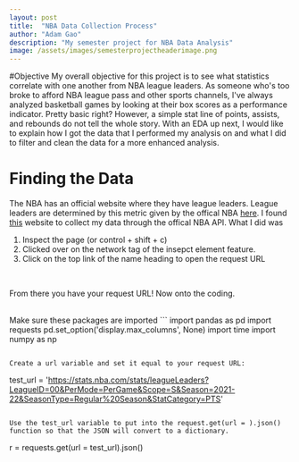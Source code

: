 ```yaml
---
layout: post
title:  "NBA Data Collection Process"
author: "Adam Gao"
description: "My semester project for NBA Data Analysis"
image: /assets/images/semesterprojectheaderimage.png
--- 
```

#Objective
My overall objective for this project is to see what statistics correlate with one another from NBA league leaders. As someone who's too broke to afford NBA league pass and other sports channels, I've always analyzed basketball games by looking at their box scores as a performance indicator. Pretty basic right? However, a simple stat line of points, assists, and rebounds do not tell the whole story. With an EDA up next, I would like to explain how I got the data that I performed my analysis on and what I did to filter and clean the data for a more enhanced analysis.

# Finding the Data  
The NBA has an official website where they have league leaders. League leaders are determined by this metric given by the offical NBA [here](https://www.nba.com/stats/help/statminimums). I found [this](https://www.nba.com/stats/leaders) website to collect my data through the offical NBA API. What I did was 
<br>
1. Inspect the page (or control + shift + c)
2. Clicked over on the network tag of the insepct element feature.
3. Click on the top link of the name heading to open the request URL
<br>

From there you have your request URL! Now onto the coding.

<br>
Make sure these packages are imported
```
import pandas as pd
import requests
pd.set_option('display.max_columns', None)
import time
import numpy as np

```

Create a url variable and set it equal to your request URL:

```
test_url = 'https://stats.nba.com/stats/leagueLeaders?LeagueID=00&PerMode=PerGame&Scope=S&Season=2021-22&SeasonType=Regular%20Season&StatCategory=PTS'
```

Use the test_url variable to put into the request.get(url = ).json() function so that the JSON will convert to a dictionary. 

```
r = requests.get(url = test_url).json()
```




